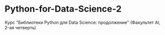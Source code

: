 # Python-for-Data-Science-2
Курс "Библиотеки Python для Data Science: продолжение" (Факультет AI, 2-ая четверть)
